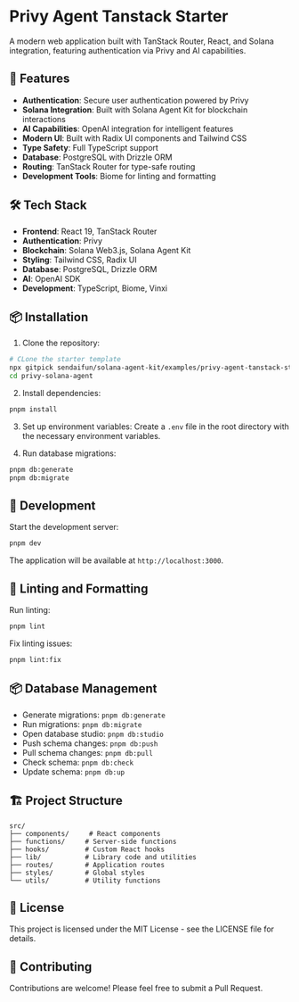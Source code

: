 # Privy Agent Tanstack Starter

A modern web application built with TanStack Router, React, and Solana integration, featuring authentication via Privy and AI capabilities.

## 🚀 Features

- **Authentication**: Secure user authentication powered by Privy
- **Solana Integration**: Built with Solana Agent Kit for blockchain interactions
- **AI Capabilities**: OpenAI integration for intelligent features
- **Modern UI**: Built with Radix UI components and Tailwind CSS
- **Type Safety**: Full TypeScript support
- **Database**: PostgreSQL with Drizzle ORM
- **Routing**: TanStack Router for type-safe routing
- **Development Tools**: Biome for linting and formatting

## 🛠️ Tech Stack

- **Frontend**: React 19, TanStack Router
- **Authentication**: Privy
- **Blockchain**: Solana Web3.js, Solana Agent Kit
- **Styling**: Tailwind CSS, Radix UI
- **Database**: PostgreSQL, Drizzle ORM
- **AI**: OpenAI SDK
- **Development**: TypeScript, Biome, Vinxi

## 📦 Installation

1. Clone the repository:
```bash
# CLone the starter template
npx gitpick sendaifun/solana-agent-kit/examples/privy-agent-tanstack-starter -b v2
cd privy-solana-agent
```

2. Install dependencies:
```bash
pnpm install
```

3. Set up environment variables:
Create a `.env` file in the root directory with the necessary environment variables.

4. Run database migrations:
```bash
pnpm db:generate
pnpm db:migrate
```

## 🚀 Development

Start the development server:
```bash
pnpm dev
```

The application will be available at `http://localhost:3000`.

## 🧹 Linting and Formatting

Run linting:
```bash
pnpm lint
```

Fix linting issues:
```bash
pnpm lint:fix
```

## 📦 Database Management

- Generate migrations: `pnpm db:generate`
- Run migrations: `pnpm db:migrate`
- Open database studio: `pnpm db:studio`
- Push schema changes: `pnpm db:push`
- Pull schema changes: `pnpm db:pull`
- Check schema: `pnpm db:check`
- Update schema: `pnpm db:up`

## 🏗️ Project Structure

```
src/
├── components/     # React components
├── functions/     # Server-side functions
├── hooks/         # Custom React hooks
├── lib/           # Library code and utilities
├── routes/        # Application routes
├── styles/        # Global styles
└── utils/         # Utility functions
```

## 📝 License

This project is licensed under the MIT License - see the LICENSE file for details.

## 🤝 Contributing

Contributions are welcome! Please feel free to submit a Pull Request.
